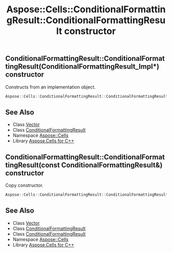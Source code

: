 ﻿---
title: Aspose::Cells::ConditionalFormattingResult::ConditionalFormattingResult constructor
linktitle: ConditionalFormattingResult
second_title: Aspose.Cells for C++ API Reference
description: 'Aspose::Cells::ConditionalFormattingResult::ConditionalFormattingResult constructor. Constructs from an implementation object in C++.'
type: docs
weight: 100
url: /cpp/aspose.cells/conditionalformattingresult/conditionalformattingresult/
---
## ConditionalFormattingResult::ConditionalFormattingResult(ConditionalFormattingResult_Impl*) constructor


Constructs from an implementation object.

```cpp
Aspose::Cells::ConditionalFormattingResult::ConditionalFormattingResult(ConditionalFormattingResult_Impl *impl)
```

## See Also

* Class [Vector](../../vector/)
* Class [ConditionalFormattingResult](../)
* Namespace [Aspose::Cells](../../)
* Library [Aspose.Cells for C++](../../../)
## ConditionalFormattingResult::ConditionalFormattingResult(const ConditionalFormattingResult\&) constructor


Copy constructor.

```cpp
Aspose::Cells::ConditionalFormattingResult::ConditionalFormattingResult(const ConditionalFormattingResult &src)
```

## See Also

* Class [Vector](../../vector/)
* Class [ConditionalFormattingResult](../)
* Class [ConditionalFormattingResult](../)
* Namespace [Aspose::Cells](../../)
* Library [Aspose.Cells for C++](../../../)

